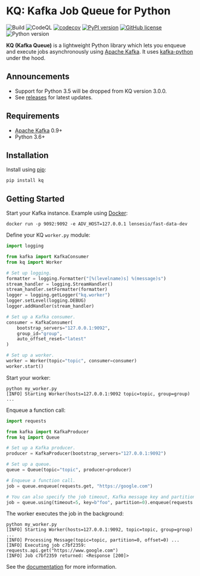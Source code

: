# KQ: Kafka Job Queue for Python

![Build](https://github.com/joowani/kq/workflows/Build/badge.svg)
![CodeQL](https://github.com/joowani/kq/workflows/CodeQL/badge.svg)
[![codecov](https://codecov.io/gh/joowani/kq/branch/main/graph/badge.svg?token=U81CouJF4T)](https://codecov.io/gh/joowani/kq)
[![PyPI version](https://badge.fury.io/py/kq.svg)](https://badge.fury.io/py/kq)
[![GitHub license](https://img.shields.io/github/license/joowani/kq?color=brightgreen)](https://github.com/joowani/kq/blob/main/LICENSE)
![Python version](https://img.shields.io/badge/python-3.6%2B-blue)

**KQ (Kafka Queue)** is a lightweight Python library which lets you enqueue and
execute jobs asynchronously using [Apache Kafka](https://kafka.apache.org/). It uses
[kafka-python](https://github.com/dpkp/kafka-python) under the hood.

## Announcements

* Support for Python 3.5 will be dropped from KQ version 3.0.0.
* See [releases](https://github.com/joowani/kq/releases) for latest updates.

## Requirements

* [Apache Kafka](https://kafka.apache.org) 0.9+
* Python 3.6+

## Installation

Install using [pip](https://pip.pypa.io):

```shell
pip install kq
```

## Getting Started

Start your Kafka instance. 
Example using [Docker](https://github.com/lensesio/fast-data-dev):

```shell
docker run -p 9092:9092 -e ADV_HOST=127.0.0.1 lensesio/fast-data-dev
```

Define your KQ ``worker.py`` module:

```python
import logging

from kafka import KafkaConsumer
from kq import Worker

# Set up logging.
formatter = logging.Formatter("[%(levelname)s] %(message)s")
stream_handler = logging.StreamHandler()
stream_handler.setFormatter(formatter)
logger = logging.getLogger("kq.worker")
logger.setLevel(logging.DEBUG)
logger.addHandler(stream_handler)

# Set up a Kafka consumer.
consumer = KafkaConsumer(
    bootstrap_servers="127.0.0.1:9092",
    group_id="group",
    auto_offset_reset="latest"
)

# Set up a worker.
worker = Worker(topic="topic", consumer=consumer)
worker.start()
```

Start your worker:

```shell
python my_worker.py
[INFO] Starting Worker(hosts=127.0.0.1:9092 topic=topic, group=group) ...
```

Enqueue a function call:

```python
import requests

from kafka import KafkaProducer
from kq import Queue

# Set up a Kafka producer.
producer = KafkaProducer(bootstrap_servers="127.0.0.1:9092")

# Set up a queue.
queue = Queue(topic="topic", producer=producer)

# Enqueue a function call.
job = queue.enqueue(requests.get, "https://google.com")

# You can also specify the job timeout, Kafka message key and partition.
job = queue.using(timeout=5, key=b"foo", partition=0).enqueue(requests.get, "https://google.com")
```

The worker executes the job in the background:

```shell
python my_worker.py
[INFO] Starting Worker(hosts=127.0.0.1:9092, topic=topic, group=group) ...
[INFO] Processing Message(topic=topic, partition=0, offset=0) ...
[INFO] Executing job c7bf2359: requests.api.get("https://www.google.com")
[INFO] Job c7bf2359 returned: <Response [200]>
```

See the [documentation](https://kq.readthedocs.io) for more information.
